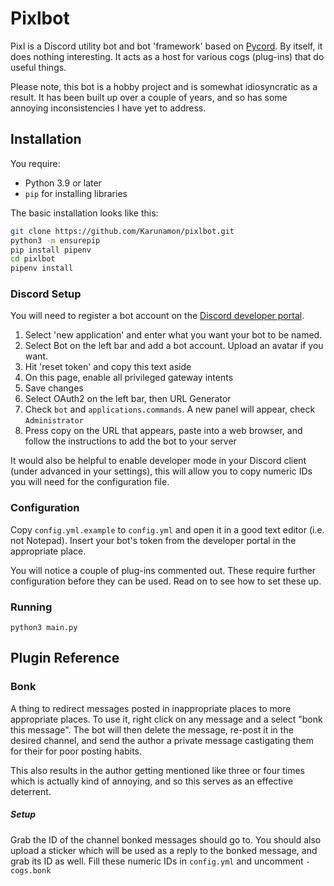 # Pixlbot

Pixl is a Discord utility bot and bot 'framework' based on [Pycord](https://pycord.dev/). By itself, it does nothing interesting. It acts as a host for various cogs (plug-ins) that do useful things.

Please note, this bot is a hobby project and is somewhat idiosyncratic as a result. It has been built up over a couple of years, and so has some annoying inconsistencies I have yet to address.

## Installation

You require:

* Python 3.9 or later
* `pip` for installing libraries

The basic installation looks like this:

```bash
git clone https://github.com/Karunamon/pixlbot.git 
python3 -m ensurepip
pip install pipenv
cd pixlbot
pipenv install
```

### Discord Setup

You will need to register a bot account on the [Discord developer portal](https://discord.com/developers/applications). 

1. Select 'new application' and enter what you want your bot to be named.
2. Select Bot on the left bar and add a bot account. Upload an avatar if you want.
3. Hit 'reset token' and copy this text aside
4. On this page, enable all privileged gateway intents
5. Save changes
6. Select OAuth2 on the left bar, then URL Generator
7. Check `bot` and `applications.commands`. A new panel will appear, check `Administrator`
8. Press copy on the URL that appears, paste into a web browser, and follow the instructions to add the bot to your server

It would also be helpful to enable developer mode in your Discord client (under advanced in your settings), this will allow you to copy numeric IDs you will need for the configuration file.

### Configuration

Copy `config.yml.example` to `config.yml` and open it in a good text editor (i.e. not Notepad). Insert your bot's token from the developer portal in the appropriate place.

You will notice a couple of plug-ins commented out. These require further configuration before they can be used. Read on to see how to set these up.

### Running

`python3 main.py`

## Plugin Reference

### Bonk
A thing to redirect messages posted in inappropriate places to more appropriate places. To use it, right click on any message and a select "bonk this message". The bot will then delete the message, re-post it in the desired channel, and send the author a private message castigating them for their for poor posting habits.

This also results in the author getting mentioned like three or four times which is actually kind of annoying, and so this serves as an effective deterrent.

##### Setup

Grab the ID of the channel bonked messages should go to. You should also upload a sticker which will be used as a reply to the bonked message, and grab its ID as well. Fill these numeric IDs in `config.yml` and uncomment `- cogs.bonk`